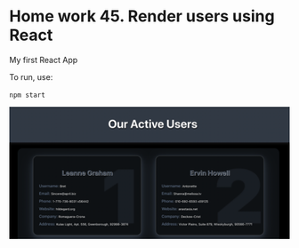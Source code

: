# Home work 45. Render users using React

My first React App

To run, use:

`npm start`


![screen](./screen.png)

<!-- 
Лінк звідки взяти дані для рендеру користувачів - https://jsonplaceholder.typicode.com/users
Що потрібно зробити:

використовувати Create React App
відобразити користувачів на сторінці
використовувати компонентний підхід
візуально додати стилі, щоб відображалося нормально

P.S. якщо наслідувати приклад із заняття проблем виникнути не повинно =) -->